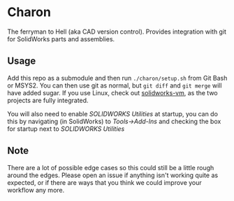 # Charon
The ferryman to Hell (aka CAD version control). Provides integration with git
for SolidWorks parts and assemblies.

## Usage

Add this repo as a submodule and then run `./charon/setup.sh` from Git Bash or
MSYS2. You can then use git as normal, but `git diff` and `git merge` will have
added sugar. If you use Linux, check out
[solidworks-vm](https://github.com/eleanor-clifford/solidworks-vm), as the two
projects are fully integrated.

You will also need to enable *SOLIDWORKS Utilities* at startup, you can do this
by navigating (in SolidWorks) to *Tools->Add-Ins* and checking the box for
startup next to *SOLIDWORKS Utilities*

## Note

There are a lot of possible edge cases so this could still be a little rough
around the edges. Please open an issue if anything isn't working quite as
expected, or if there are ways that you think we could improve your workflow
any more.
